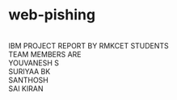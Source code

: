 # web-pishing
<br>IBM PROJECT REPORT BY RMKCET STUDENTS
<br>TEAM MEMBERS ARE
<br>YOUVANESH S
<br>SURIYAA BK
<br>SANTHOSH 
<br>SAI KIRAN
